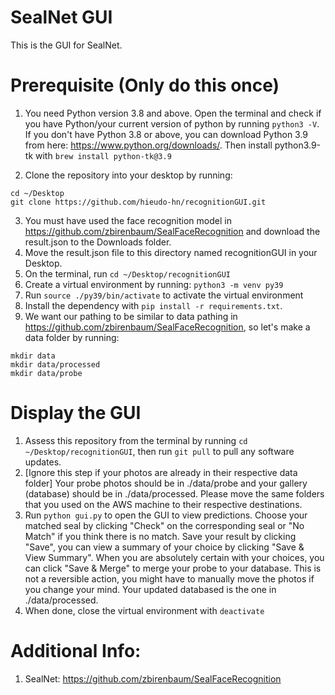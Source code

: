 # SealNet GUI

This is the GUI for SealNet.

# Prerequisite (Only do this once)

1. You need Python version 3.8 and above. Open the terminal and check if you have Python/your current version of python by running `python3 -V`. 
If you don't have Python 3.8 or above, you can download Python 3.9 from here: https://www.python.org/downloads/. 
Then install python3.9-tk with `brew install python-tk@3.9`

2. Clone the repository into your desktop by running:
```
cd ~/Desktop
git clone https://github.com/hieudo-hn/recognitionGUI.git
```

3. You must have used the face recognition model in https://github.com/zbirenbaum/SealFaceRecognition and download the result.json to the Downloads folder.
4. Move the result.json file to this directory named recognitionGUI in your Desktop.
5. On the terminal, run `cd ~/Desktop/recognitionGUI`
6. Create a virtual environment by running:
`python3 -m venv py39`
7. Run `source ./py39/bin/activate` to activate the virtual environment
8. Install the dependency with `pip install -r requirements.txt`.
9. We want our pathing to be similar to data pathing in https://github.com/zbirenbaum/SealFaceRecognition, so let's make a data folder by running:
```
mkdir data
mkdir data/processed
mkdir data/probe
```

# Display the GUI

1. Assess this repository from the terminal by running `cd ~/Desktop/recognitionGUI`, then run `git pull` to pull any software updates.
2. [Ignore this step if your photos are already in their respective data folder]
Your probe photos should be in ./data/probe and your gallery (database) should be in ./data/processed. Please move the same folders that you used on the AWS machine to their respective destinations.
3. Run `python gui.py` to open the GUI to view predictions. Choose your matched seal by clicking "Check" on the corresponding seal or "No Match"
if you think there is no match. Save your result by clicking "Save", you can view a summary of your choice by clicking "Save & View Summary".
When you are absolutely certain with your choices, you can click "Save & Merge" to merge your probe to your database. This is not a reversible action, 
you might have to manually move the photos if you change your mind.
Your updated databased is the one in ./data/processed.
4. When done, close the virtual environment with `deactivate`

# Additional Info:
1. SealNet: https://github.com/zbirenbaum/SealFaceRecognition


